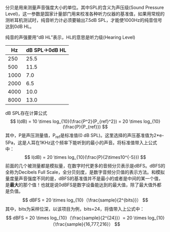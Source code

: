 分贝是用来测量声音强度大小的单位。其中SPL的含义为声压级(Sound Pressure Level)，这一参数是国家计量部门用来校准各种听力仪器的基准值，如果用常规的测听耳机测试时，纯音听力计必须要输出7.5dB SPL，才能使1000Hz的纯音信号达到0dB HL。

纯音的声强要用“dB HL”表示，HL的意思是听力级(Hearing Level)

| Hz   | dB SPL->0dB HL |
| ---- | -------------- |
| 250  | 25.5           |
| 500  | 11.5           |
| 1000 | 7.0            |
| 2000 | 6.5            |
| 4000 | 10.0           |
| 8000 | 13.0           |



dB SPL存在计算公式
$$
I(dB) = 10 \times log_{10}(\frac{P^2}{P_{ref}^2}) = 20 \times log_{10}(\frac{P}{P_{ref}})
$$
其中，P是声压测量值，P<sub>ref</sub>是标准值(0 dB SPL)。这里选择的声压基准值为2*e-5Pa，这是人耳在1KHz这个频率下能听到的最小的声音。将标准值带入上公式中：
$$
I(dB) = 20 \times log_{10}(\frac{P}{2\times10^{-5}})
$$
前面的几个被测量都是模拟量，在数字时代更多的音频分贝表示是dBFS。dBFS的全称为Decibels Full Scale，全分贝刻度，是数字音频分贝值的表示方法。和模拟量度量声音强度不同的是，dBFS的基准值并不是最小的或者是中间的某一个值，是**最大**的那个值！也就是说0dBFS是数字设备能达到的最大值，除了最大值外都是负值。
$$
dBFS = 20 \times log_{10}（\frac{sample}{2^{bits}}）
$$
其中，bits为采样位深，以该项目为例，bits=24，将值带入上公式中：
$$
dBFS = 20 \times log_{10}（\frac{sample}{2^{24}}）= 20 \times log_{10}（\frac{sample}{16,777,216}）
$$
